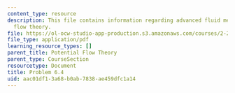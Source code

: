 ```yaml
---
content_type: resource
description: This file contains information regarding advanced fluid mechanics, potential
  flow theory.
file: https://ol-ocw-studio-app-production.s3.amazonaws.com/courses/2-25-advanced-fluid-mechanics-fall-2013/aac01df13a68b0ab7838ae459dfc1a14_MIT2_25F13_Problem6.4.pdf
file_type: application/pdf
learning_resource_types: []
parent_title: Potential Flow Theory
parent_type: CourseSection
resourcetype: Document
title: Problem 6.4
uid: aac01df1-3a68-b0ab-7838-ae459dfc1a14
---
```

